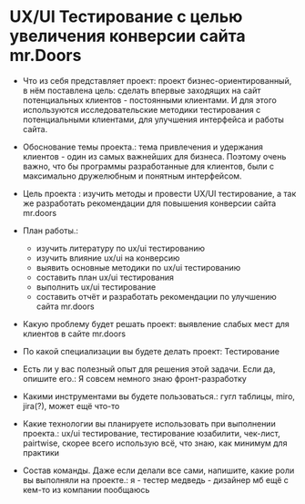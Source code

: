# UX/UI Тестирование с целью увеличения конверсии сайта mr.Doors

- Что из себя представляет проект: проект бизнес-ориентированный, в нём поставлена цель: сделать впервые заходящих на сайт потенциальных клиентов - постоянными клиентами. И для этого используются исследовательские методики тестирования с потенциальными клиентами, для улучшения интерфейса и работы сайта.

- Обоснование темы проекта.: тема привлечения и удержания клиентов - один из самых важнейших для бизнеса. Поэтому очень важно, что бы программы разработанные для клиентов, были с максимально дружелюбным и понятным интерфейсом. 

- Цель проекта : изучить методы и провести UX/UI тестирование, а так же разработать рекомендации для повышения конверсии сайта mr.doors

- План работы.:
    - изучить литературу по ux/ui тестированию
    - изучить влияние ux/ui на конверсию
    - выявить основные методики по ux/ui тестированию
    - составить план ux/ui тестирования
    - выполнить ux/ui тестирование
    - составить отчёт и разработать рекомендации по улучшению сайта mr.doors

- Какую проблему будет решать проект: выявление слабых мест для клиентов в сайте mr.doors

- По какой специализации вы будете делать проект: Тестирование

- Есть ли у вас полезный опыт для решения этой задачи. Если да, опишите его.: Я совсем немного знаю фронт-разработку

- Какими инструментами вы будете пользоваться.: гугл таблицы, miro, jira(?), может ещё что-то

- Какие технологии вы планируете использовать при выполнении проекта.: ux/ui тестирование, тестирование юзабилити, чек-лист, pairtwise, скорее всего использую всё, что знаю, как минимум для практики

- Состав команды. Даже если делали все сами, напишите, какие роли вы
выполняли на проекте.:
я - тестер
медведь - дизайнер
мб ещё с кем-то из компании пообщаюсь
